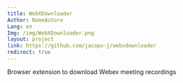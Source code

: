 ```yaml
---
title: WebXDownloader
Author: NomeAutore
Lang: en
Img: /img/WebXDownloader.png
layout: project
link: https://github.com/jacopo-j/webxdownloader
redirect: true
---
```

Browser extension to download Webex meeting recordings
